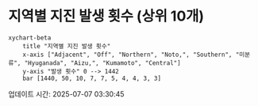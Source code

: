 # 지역별 지진 발생 횟수 (상위 10개)

```mermaid
xychart-beta
    title "지역별 지진 발생 횟수"
    x-axis ["Adjacent", "Off", "Northern", "Noto,", "Southern", "미분류", "Hyuganada", "Aizu,", "Kumamoto", "Central"]
    y-axis "발생 횟수" 0 --> 1442
    bar [1440, 50, 10, 7, 7, 5, 4, 4, 3, 3]
```

업데이트 시간: 2025-07-07 03:30:45
